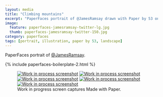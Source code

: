 ```yaml
---
layout: media
title: "Climbing mountains"
excerpt: "PaperFaces portrait of @JamesRamsay drawn with Paper by 53 on an iPad."
image: 
  feature: paperfaces-jamesramsay-twitter-lg.jpg
  thumb: paperfaces-jamesramsay-twitter-150.jpg
category: paperfaces
tags: [portrait, illustration, paper by 53, landscape]
---
```


PaperFaces portrait of [@JamesRamsay](http://twitter.com/JamesRamsay).

{% include paperfaces-boilerplate-2.html %}

<figure class="third">
	<a href="{{ site.url }}/images/paperfaces-jamesramsay-process-1-lg.jpg"><img src="{{ site.url }}/images/paperfaces-jamesramsay-process-1-600.jpg" alt="Work in process screenshot"></a>
	<a href="{{ site.url }}/images/paperfaces-jamesramsay-process-2-lg.jpg"><img src="{{ site.url }}/images/paperfaces-jamesramsay-process-2-600.jpg" alt="Work in process screenshot"></a>
	<a href="{{ site.url }}/images/paperfaces-jamesramsay-process-3-lg.jpg"><img src="{{ site.url }}/images/paperfaces-jamesramsay-process-3-600.jpg" alt="Work in process screenshot"></a>
	<a href="{{ site.url }}/images/paperfaces-jamesramsay-process-4-lg.jpg"><img src="{{ site.url }}/images/paperfaces-jamesramsay-process-4-600.jpg" alt="Work in process screenshot"></a>
	<a href="{{ site.url }}/images/paperfaces-jamesramsay-process-5-lg.jpg"><img src="{{ site.url }}/images/paperfaces-jamesramsay-process-5-600.jpg" alt="Work in process screenshot"></a>
	<figcaption>Work in progress screen captures Made with Paper.</figcaption>
</figure>